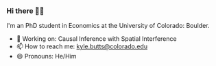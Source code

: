 ### Hi there 👋👋

I'm an PhD student in Economics at the University of Colorado: Boulder. 
- 🔩 Working on: Causal Inference with Spatial Interference
- 📫 How to reach me: kyle.butts@colorado.edu
- 😄 Pronouns: He/Him
